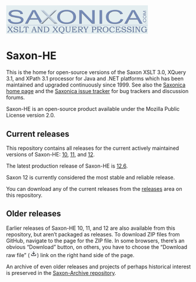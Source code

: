 <img src="https://github.com/Saxonica/Saxon-HE/blob/main/img/logo.gif"
      alt="The Saxonica logo"
      width="384px"
      />

# Saxon-HE

This is the home for open-source versions of the Saxon XSLT 3.0,
XQuery 3.1, and XPath 3.1 processor for Java and .NET platforms
which has been maintained and upgraded continuously since 1999. See also
the [Saxonica home page](https://www.saxonica.com/) and the
[Saxonica issue tracker](https://saxonica.plan.io/) for 
bug trackers and discussion forums.

Saxon-HE is an open-source product available under the Mozilla Public License
version 2.0.

## Current releases

This repository contains all releases for the current actively maintained
versions of Saxon-HE: [10](10), [11](11), and [12](12).

The latest production release of Saxon-HE is [12.6](12).

Saxon 12 is currently considered the most stable and reliable release.

You can download any of the current releases from the
[releases](https://github.com/Saxonica/Saxon-HE/releases) area on this repository.

## Older releases

Earlier releases of Saxon-HE 10, 11, and 12 are also available from
this repository, but aren’t packaged as releases. To download ZIP
files from GitHub, navigate to the page for the ZIP file. In some browsers,
there’s an obvious “Download” button, on others, you have to
choose
the “Download raw file”
(<img src="https://github.com/Saxonica/Saxon-HE/blob/main/img/download.png"
      alt="The download raw file icon"
      />)
link on the right hand side of the page.

An archive of even older releases and projects of perhaps historical
interest is preserved in the
[Saxon-Archive repository](https://github.com/saxonica/Saxon-Archive).
